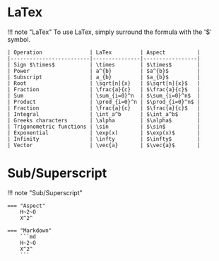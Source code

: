 # LaTex

!!! note "LaTex"
    To use LaTex, simply surround the formula with the '$' symbol.

    | Operation               | LaTex         | Aspect          |
    |-------------------------|---------------|-----------------|
    | Sign $\times$           | \times        | $\times$        |
    | Power                   | a^{b}         | $a^{b}$         |
    | Subscript               | a_{b}         | $a_{b}$         |
    | Root                    | \sqrt[n]{x}   | $\sqrt[n]{x}$   |
    | Fraction                | \frac{a}{c}   | $\frac{a}{c}$   |
    | Sum                     | \sum_{i=0}^n  | $\sum_{i=0}^n$  |
    | Product                 | \prod_{i=0}^n | $\prod_{i=0}^n$ |
    | Fraction                | \frac{a}{c}   | $\frac{a}{c}$   |
    | Integral                | \int_a^b      | $\int_a^b$      |
    | Greeks characters       | \alpha        | $\alpha$        |
    | Trigonometric functions | \sin          | $\sin$          |
    | Exponential             | \exp(x)       | $\exp(x)$       |
    | Infinity                | \infty        | $\infty$        |
    | Vector                  | \vec{a}       | $\vec{a}$       |

# Sub/Superscript

!!! note "Sub/Superscript"
    
    === "Aspect"
        H~2~O  
        X^2^  

    === "Markdown"
        ```md
        H~2~O  
        X^2^
        ```
    